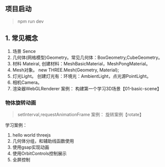 ## 项目启动
> npm run dev

## 1. 常见概念
1. 场景 Sence
2. 几何体(网格模型)Geometry。常见几何体：BoxGeometry,CubeGeometry。
3. 材料 Mateiral, 创建材料：MeshBasicMaterial，MeshPongMaterial。
4. Mesh对象。 new THREE.Mesh(Geometry, Material);
5. 灯光Light。 创建灯光有：环境光：AmbientLight，点光源PointLight。
6. 相机Camera。 
7. 渲染器WebGLRenderer
案例： 构建第一个学习3D场景【01-basic-scene】

### 物体旋转动画
> setInterval,requestAnimationFrame
案例： 旋转案例【rotate】



学习案例：
1. hello world threejs
2. 几何体分组，和辅助线函数使用
3. 使用gsap实现动画
4. 使用OrbitControls控制展示
5. 全屏控制






